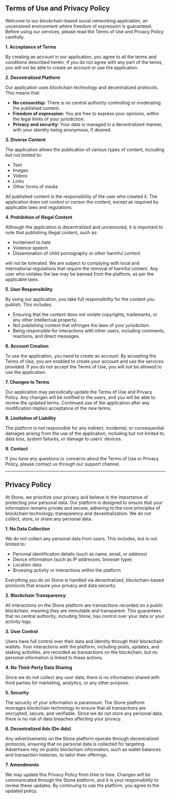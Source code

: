 
## Terms of Use and Privacy Policy

Welcome to our blockchain-based social networking application, an uncensored environment where freedom of expression is guaranteed. Before using our services, please read the Terms of Use and Privacy Policy carefully.

**1. Acceptance of Terms**

By creating an account in our application, you agree to all the terms and conditions described herein. If you do not agree with any part of the terms, you will not be able to create an account or use the application.

**2. Decentralized Platform**

Our application uses blockchain technology and decentralized protocols. This means that:

- **No censorship:** There is no central authority controlling or moderating the published content.
- **Freedom of expression:** You are free to express your opinions, within the legal limits of your jurisdiction.
- **Privacy and security:** Your data is managed in a decentralized manner, with your identity being anonymous, if desired.

**3. Diverse Content**

The application allows the publication of various types of content, including but not limited to:

- Text
- Images
- Videos
- Links
- Other forms of media

All published content is the responsibility of the user who created it. The application does not control or censor the content, except as required by applicable laws and regulations.

**4. Prohibition of Illegal Content**

Although the application is decentralized and uncensored, it is important to note that publishing illegal content, such as:

- Incitement to hate
- Violence speech
- Dissemination of child pornography or other harmful content

will not be tolerated. We are subject to complying with local and international regulations that require the removal of harmful content. Any user who violates the law may be banned from the platform, as per the applicable laws.

**5. User Responsibility**

By using our application, you take full responsibility for the content you publish. This includes:

- Ensuring that the content does not violate copyrights, trademarks, or any other intellectual property.
- Not publishing content that infringes the laws of your jurisdiction.
- Being responsible for interactions with other users, including comments, reactions, and direct messages.

**6. Account Creation**

To use the application, you need to create an account. By accepting the Terms of Use, you are enabled to create your account and use the services provided. If you do not accept the Terms of Use, you will not be allowed to use the application.

**7. Changes to Terms**

Our application may periodically update the Terms of Use and Privacy Policy. Any changes will be notified to the users, and you will be able to review the updated terms. Continued use of the application after any modification implies acceptance of the new terms.

**8. Limitation of Liability**

The platform is not responsible for any indirect, incidental, or consequential damages arising from the use of the application, including but not limited to, data loss, system failures, or damage to users' devices.

**9. Contact**

If you have any questions or concerns about the Terms of Use or Privacy Policy, please contact us through our support channel.

---

## Privacy Policy

At Stone, we prioritize your privacy and believe in the importance of protecting your personal data. Our platform is designed to ensure that your information remains private and secure, adhering to the core principles of blockchain technology: transparency and decentralization. We do not collect, store, or share any personal data.

**1. No Data Collection**

We do not collect any personal data from users. This includes, but is not limited to:

- Personal identification details (such as name, email, or address)
- Device information (such as IP addresses, browser type)
- Location data
- Browsing activity or interactions within the platform

Everything you do on Stone is handled via decentralized, blockchain-based protocols that ensure your privacy and data security.

**2. Blockchain Transparency**

All interactions on the Stone platform are transactions recorded on a public blockchain, meaning they are immutable and transparent. This guarantees that no central authority, including Stone, has control over your data or your activity logs.

**3. User Control**

Users have full control over their data and identity through their blockchain wallets. Your interactions with the platform, including posts, updates, and staking activities, are recorded as transactions on the blockchain, but no personal information is linked to these actions.

**4. No Third-Party Data Sharing**

Since we do not collect any user data, there is no information shared with third parties for marketing, analytics, or any other purpose.

**5. Security**

The security of your information is paramount. The Stone platform leverages blockchain technology to ensure that all transactions are encrypted, secure, and verifiable. Since we do not store any personal data, there is no risk of data breaches affecting your privacy.

**6. Decentralized Ads (De-Ads)**

Any advertisements on the Stone platform operate through decentralized protocols, ensuring that no personal data is collected for targeting. Advertisers rely on public blockchain information, such as wallet balances and transaction histories, to tailor their offerings.

**7. Amendments**

We may update this Privacy Policy from time to time. Changes will be communicated through the Stone platform, and it is your responsibility to review these updates. By continuing to use the platform, you agree to the updated policy.